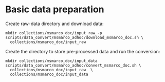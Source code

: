# Basic data preparation
Create raw-data directory and download data:
```
mkdir collections/msmarco_doc/input_raw -p 
scripts/data_convert/msmarco_adhoc/download_msmarco_doc.sh \
  collections/msmarco_doc/input_raw
```
Create the directory to store pre-processed data and run the conversion:
```
mkdir collections/msmarco_doc/input_data 
scripts/data_convert/msmarco_adhoc/convert_msmarco_doc.sh \
  collections/msmarco_doc/input_raw  \
  collections/msmarco_doc/input_data
```
